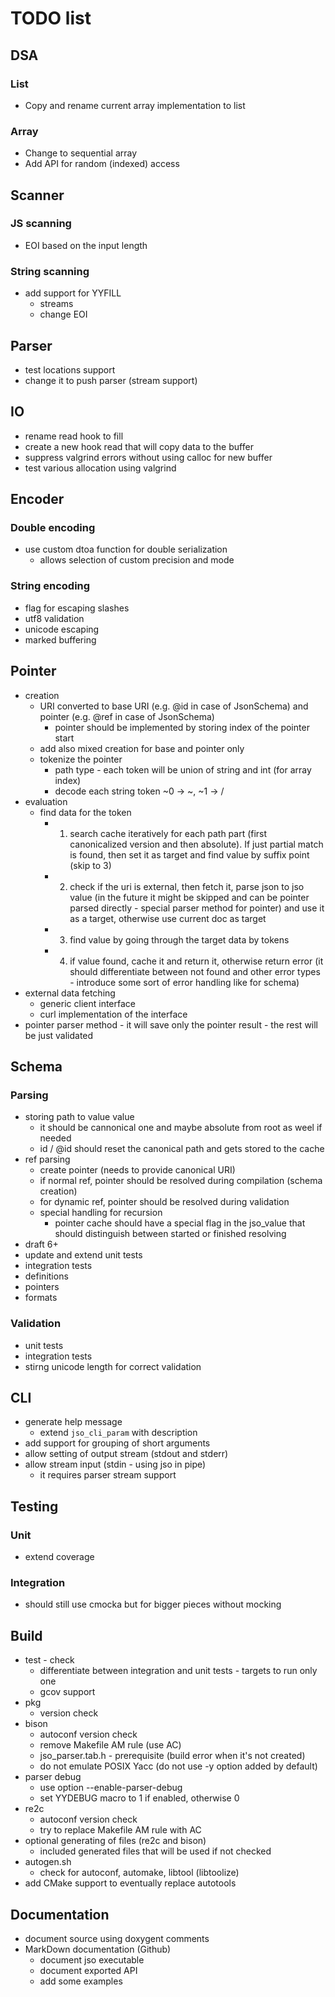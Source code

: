 # TODO list

## DSA

### List
- Copy and rename current array implementation to list

### Array
- Change to sequential array
- Add API for random (indexed) access


## Scanner

### JS scanning
- EOI based on the input length

### String scanning
- add support for YYFILL
  - streams
  - change EOI


## Parser
- test locations support
- change it to push parser (stream support)


## IO
- rename read hook to fill
- create a new hook read that will copy data to the buffer
- suppress valgrind errors without using calloc for new buffer
- test various allocation using valgrind


## Encoder

### Double encoding
- use custom dtoa function for double serialization
  - allows selection of custom precision and mode

### String encoding
- flag for escaping slashes
- utf8 validation
- unicode escaping
- marked buffering


## Pointer

- creation
  - URI converted to base URI (e.g. @id in case of JsonSchema) and pointer (e.g. @ref in case of JsonSchema)
    - pointer should be implemented by storing index of the pointer start
  - add also mixed creation for base and pointer only
  - tokenize the pointer
    - path type - each token will be union of string and int (for array index)
    - decode each string token ~0 -> ~, ~1 -> /
- evaluation
  - find data for the token
    - 1. search cache iteratively for each path part (first canonicalized version and then absolute). If just partial match is found, then set it as target and find value by suffix point (skip to 3)
    - 2. check if the uri is external, then fetch it, parse json to jso value (in the future it might be skipped and can be pointer parsed directly - special parser method for pointer) and use it as a target, otherwise use current doc as target
    - 3. find value by going through the target data by tokens
    - 4. if value found, cache it and return it, otherwise return error (it should differentiate between not found and other error types - introduce some sort of error handling like for schema)
- external data fetching
  - generic client interface
  - curl implementation of the interface
- pointer parser method - it will save only the pointer result - the rest will be just validated


## Schema

### Parsing
- storing path to value value
  - it should be cannonical one and maybe absolute from root as weel if needed
  - id / @id should reset the canonical path and gets stored to the cache
- ref parsing
  - create pointer (needs to provide canonical URI)
  - if normal ref, pointer should be resolved during compilation (schema creation)
  - for dynamic ref, pointer should be resolved during validation
  - special handling for recursion
    - pointer cache should have a special flag in the jso_value that should distinguish between started or finished resolving
- draft 6+
- update and extend unit tests
- integration tests
- definitions
- pointers
- formats

### Validation
- unit tests
- integration tests
- stirng unicode length for correct validation

## CLI
- generate help message
  - extend `jso_cli_param` with description
- add support for grouping of short arguments
- allow setting of output stream (stdout and stderr)
- allow stream input (stdin - using jso in pipe)
  - it requires parser stream support

## Testing

### Unit
- extend coverage

### Integration
- should still use cmocka but for bigger pieces without mocking

## Build
- test - check
  - differentiate between integration and unit tests - targets to run only one
  - gcov support
- pkg
  - version check
- bison
  - autoconf version check
  - remove Makefile AM rule (use AC)
  - jso_parser.tab.h - prerequisite (build error when it's not created)
  - do not emulate POSIX Yacc (do not use -y option added by default)
- parser debug
  - use option --enable-parser-debug
  - set YYDEBUG macro to 1 if enabled, otherwise 0
- re2c
  - autoconf version check
  - try to replace Makefile AM rule with AC
- optional generating of files (re2c and bison)
  - included generated files that will be used if not checked
- autogen.sh
  - check for autoconf, automake, libtool (libtoolize)
- add CMake support to eventually replace autotools

## Documentation
- document source using doxygent comments
- MarkDown documentation (Github)
  - document jso executable
  - document exported API
  - add some examples
